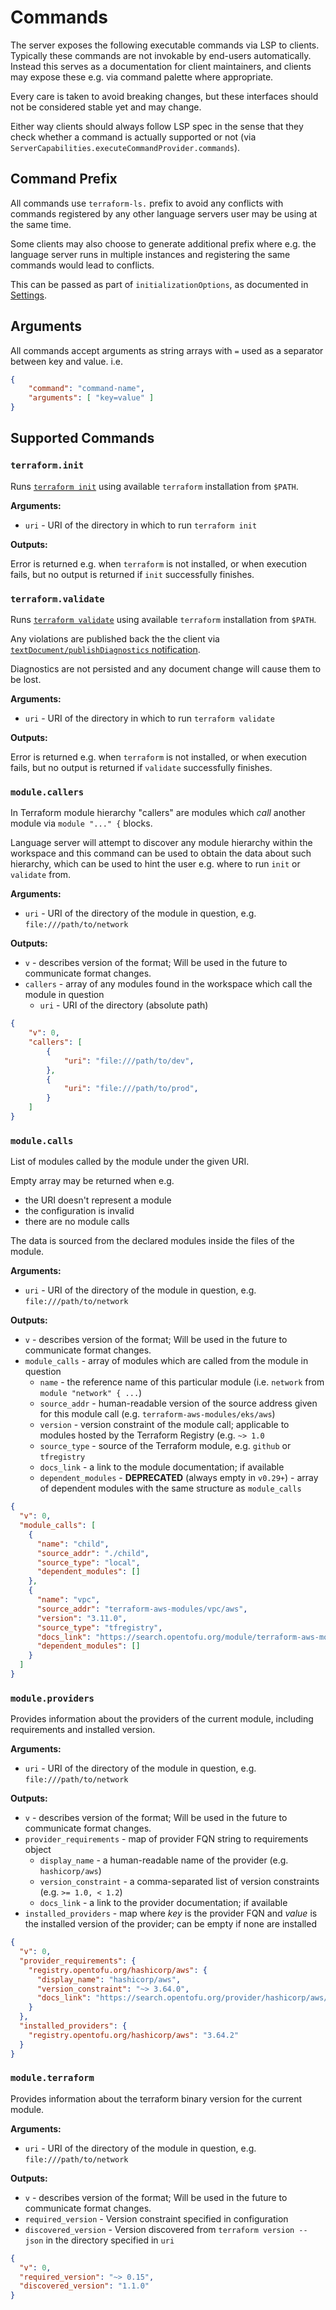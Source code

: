 # Commands

The server exposes the following executable commands via LSP to clients.
Typically these commands are not invokable by end-users automatically.
Instead this serves as a documentation for client maintainers,
and clients may expose these e.g. via command palette where appropriate.

Every care is taken to avoid breaking changes, but these interfaces
should not be considered stable yet and may change.

Either way clients should always follow LSP spec in the sense
that they check whether a command is actually supported or not
(via `ServerCapabilities.executeCommandProvider.commands`).

## Command Prefix

All commands use `terraform-ls.` prefix to avoid any conflicts
with commands registered by any other language servers user
may be using at the same time.

Some clients may also choose to generate additional prefix
where e.g. the language server runs in multiple instances
and registering the same commands would lead to conflicts.

This can be passed as part of `initializationOptions`,
as documented in [Settings](./SETTINGS.md#commandprefix).

## Arguments

All commands accept arguments as string arrays with `=` used
as a separator between key and value. i.e.

```json
{
	"command": "command-name",
	"arguments": [ "key=value" ]
}
```

## Supported Commands

### `terraform.init`

Runs [`terraform init`](https://www.terraform.io/docs/cli/commands/init.html) using available `terraform` installation from `$PATH`.

**Arguments:**

 - `uri` - URI of the directory in which to run `terraform init`

**Outputs:**

Error is returned e.g. when `terraform` is not installed, or when execution fails,
but no output is returned if `init` successfully finishes.

### `terraform.validate`

Runs [`terraform validate`](https://www.terraform.io/docs/cli/commands/validate.html) using available `terraform` installation from `$PATH`.

Any violations are published back the the client via [`textDocument/publishDiagnostics` notification](https://microsoft.github.io/language-server-protocol/specifications/specification-current/#textDocument_publishDiagnostics).

Diagnostics are not persisted and any document change will cause them to be lost.

**Arguments:**

 - `uri` - URI of the directory in which to run `terraform validate`

**Outputs:**

Error is returned e.g. when `terraform` is not installed, or when execution fails,
but no output is returned if `validate` successfully finishes.

### `module.callers`

In Terraform module hierarchy "callers" are modules which _call_ another module
via `module "..." {` blocks.

Language server will attempt to discover any module hierarchy within the workspace
and this command can be used to obtain the data about such hierarchy, which
can be used to hint the user e.g. where to run `init` or `validate` from.

**Arguments:**

 - `uri` - URI of the directory of the module in question, e.g. `file:///path/to/network`

**Outputs:**

 - `v` - describes version of the format; Will be used in the future to communicate format changes.
 - `callers` - array of any modules found in the workspace which call the module in question
   - `uri` - URI of the directory (absolute path)

```json
{
	"v": 0,
	"callers": [
		{
			"uri": "file:///path/to/dev",
		},
		{
			"uri": "file:///path/to/prod",
		}
	]
}
```

### `module.calls`

List of modules called by the module under the given URI.

Empty array may be returned when e.g.
  - the URI doesn't represent a module
  - the configuration is invalid
  - there are no module calls

The data is sourced from the declared modules inside the files of the module.

**Arguments:**

 - `uri` - URI of the directory of the module in question, e.g. `file:///path/to/network`

**Outputs:**

 - `v` - describes version of the format; Will be used in the future to communicate format changes.
 - `module_calls` - array of modules which are called from the module in question
   - `name` - the reference name of this particular module (i.e. `network` from `module "network" { ...`)
   - `source_addr` - human-readable version of the source address given for this module call (e.g. `terraform-aws-modules/eks/aws`)
   - `version` - version constraint of the module call; applicable to modules hosted by the Terraform Registry (e.g. `~> 1.0`
   - `source_type` - source of the Terraform module, e.g. `github` or `tfregistry`
   - `docs_link` - a link to the module documentation; if available
   - `dependent_modules` - **DEPRECATED** (always empty in `v0.29+`) - array of dependent modules with the same structure as `module_calls`

```json
{
  "v": 0,
  "module_calls": [
    {
      "name": "child",
      "source_addr": "./child",
      "source_type": "local",
      "dependent_modules": []
    },
    {
      "name": "vpc",
      "source_addr": "terraform-aws-modules/vpc/aws",
      "version": "3.11.0",
      "source_type": "tfregistry",
      "docs_link": "https://search.opentofu.org/module/terraform-aws-modules/vpc/aws/v3.11.0",
      "dependent_modules": []
    }
  ]
}
```

### `module.providers`

Provides information about the providers of the current module, including requirements and
installed version.

**Arguments:**

 - `uri` - URI of the directory of the module in question, e.g. `file:///path/to/network`

**Outputs:**

 - `v` - describes version of the format; Will be used in the future to communicate format changes.
 - `provider_requirements` - map of provider FQN string to requirements object
   - `display_name` - a human-readable name of the provider (e.g. `hashicorp/aws`)
   - `version_constraint` - a comma-separated list of version constraints (e.g. `>= 1.0, < 1.2`)
   - `docs_link` - a link to the provider documentation; if available
 - `installed_providers` - map where _key_ is the provider FQN and _value_ is the installed version of the provider; can be empty if none are installed

```json
{
  "v": 0,
  "provider_requirements": {
    "registry.opentofu.org/hashicorp/aws": {
      "display_name": "hashicorp/aws",
      "version_constraint": "~> 3.64.0",
      "docs_link": "https://search.opentofu.org/provider/hashicorp/aws/latest"
    }
  },
  "installed_providers": {
    "registry.opentofu.org/hashicorp/aws": "3.64.2"
  }
}
```

### `module.terraform`

Provides information about the terraform binary version for the current module.

**Arguments:**

 - `uri` - URI of the directory of the module in question, e.g. `file:///path/to/network`

**Outputs:**

 - `v` - describes version of the format; Will be used in the future to communicate format changes.
 - `required_version` - Version constraint specified in configuration
 - `discovered_version` - Version discovered from `terraform version --json` in the directory specified in `uri`

```json
{
  "v": 0,
  "required_version": "~> 0.15",
  "discovered_version": "1.1.0"
}
```

